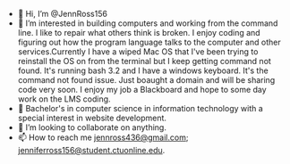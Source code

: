 - 👋 Hi, I’m @JennRoss156
- 👀 I’m interested in building computers and working from the command line. I like to 
repair what others think is broken. I enjoy coding and figuring out how the program language talks
to the computer and other services.Currently I have a wiped Mac OS that I've been trying 
to reinstall the OS on from the terminal but I keep getting command not found. It's running 
bash 3.2 and I have a windows keyboard. It's the command not found issue. Just boaught a domain
and will be sharing code very soon. I enjoy my job a Blackboard and hope to some day work on the LMS coding.
- 🌱 Bachelor's in computer science in information technology with a special interest in website development.
- 💞️ I’m looking to collaborate on anything.
- 📫 How to reach me jennross436@gmail.com; jenniferross156@student.ctuonline.edu.

<!---
JennRoss156/JennRoss156 is a ✨ special ✨ repository because its `README.md` (this file) appears on your GitHub profile.
You can click the Preview link to take a look at your changes.
--->
